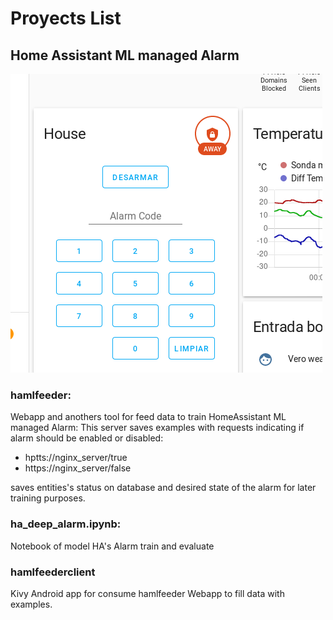 # Proyects List

## Home Assistant ML managed Alarm

![ha image](ha_pannel.png)

### hamlfeeder:
 Webapp and anothers tool for feed data to train HomeAssistant ML managed Alarm: This server saves examples with requests indicating if alarm should be enabled or disabled:
  * hptts://nginx_server/true 
  * https://nginx_server/false 
  
 saves entities's status on database and desired state of the alarm for later training purposes.
 
### ha_deep_alarm.ipynb:
 Notebook of model HA's Alarm train and evaluate

### hamlfeederclient 
 Kivy Android app for consume hamlfeeder Webapp to fill data with examples.



